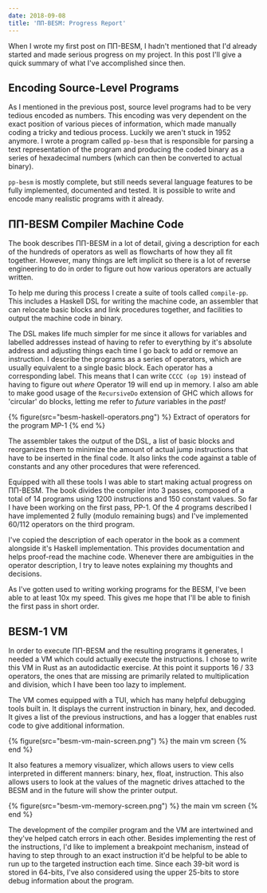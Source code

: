 ```yaml
---
date: 2018-09-08
title: 'ПП-BESM: Progress Report'
---
```


When I wrote my first post on ПП-BESM, I hadn't mentioned that I'd already started and made serious progress on my project. In this post I'll give a quick summary of what I've accomplished since then.

## Encoding Source-Level Programs

As I mentioned in the previous post, source level programs had to be very tedious encoded as numbers. This encoding was very dependent on the exact position of various pieces of information, which made manually coding a tricky and tedious process. Luckily we aren't stuck in 1952 anymore. I wrote a program called `pp-besm` that is responsible for parsing a text representation of the program and producing the coded binary as a series of hexadecimal numbers (which can then be converted to actual binary).

`pp-besm` is mostly complete, but still needs several language features to be fully implemented, documented and tested. It is possible to write and encode many realistic programs with it already.

## ПП-BESM Compiler Machine Code

The book describes ПП-BESM in a lot of detail, giving a description for each of the hundreds of operators as well as flowcharts of how they all fit together. However, many things are left implicit so there is a lot of reverse engineering to do in order to figure out how various operators are actually written.

To help me during this process I create a suite of tools called `compile-pp`. This includes a Haskell DSL for writing the machine code, an assembler that can relocate basic blocks and link procedures together, and facilities to output the machine code in binary.

The DSL makes life much simpler for me since it allows for variables and labelled addresses instead of having to refer to everything by it's absolute address and adjusting things each time I go back to add or remove an instruction. I describe the programs as a series of operators, which are usually equivalent to a single basic block. Each operator has a corresponding label. This means that I can write `CCCC (op 19)` instead of having to figure out _where_ Operator 19 will end up in memory. I also am able to make good usage of the `RecursiveDo` extension of GHC which allows for 'circular' do blocks, letting me refer to _future_ variables in the _past!_


{% figure(src="besm-haskell-operators.png") %}
Extract of operators for the program MP-1
{% end %}

The assembler takes the output of the DSL, a list of basic blocks and reorganizes them to minimize the amount of actual jump instructions that have to be inserted in the final code. It also links the code against a table of constants and any other procedures that were referenced.

Equipped with all these tools I was able to start making actual progress on ПП-BESM. The book divides the compiler into 3 passes, composed of a total of 14 programs using 1200 instructions and 150 constant values. So far I have been working on the first pass, PP-1. Of the 4 programs described I have implemented 2 fully (modulo remaining bugs) and I've implemented 60/112 operators on the third program.

I've copied the description of each operator in the book as a comment alongside it's Haskell implementation. This provides documentation and helps proof-read the machine code. Whenever there are ambiguities in the operator description, I try to leave notes explaining my thoughts and decisions.

As I've gotten used to writing working programs for the BESM, I've been able to at least 10x my speed. This gives me hope that I'll be able to finish the first pass in short order.

## BESM-1 VM

In order to execute ПП-BESM and the resulting programs it generates, I needed a VM which could actually execute the instructions. I chose to write this VM in Rust as an autodidactic exercise. At this point it supports 16 / 33 operators, the ones that are missing are primarily related to multiplication and division, which I have been too lazy to implement.

The VM comes equipped with a TUI, which has many helpful debugging tools built in. It displays the current instruction in binary, hex, and decoded. It gives a list of the previous instructions, and has a logger that enables rust code to give additional information.

{% figure(src="besm-vm-main-screen.png") %}
the main vm screen
{% end %}

It also features a memory visualizer, which allows users to view cells interpreted in different manners: binary, hex, float, instruction. This also allows users to look at the values of the magnetic drives attached to the BESM and in the future will show the printer output.

{% figure(src="besm-vm-memory-screen.png") %}
the main vm screen
{% end %}

The development of the compiler program and the VM are intertwined and they've helped catch errors in each other. Besides implementing the rest of the instructions, I'd like to implement a breakpoint mechanism, instead of having to step through to an exact instruction it'd be helpful to be able to run up to the targeted instruction each time. Since each 39-bit word is stored in 64-bits, I've also considered using the upper 25-bits to store debug information about the program.
